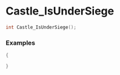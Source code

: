 # Castle_IsUnderSiege

```cpp - C++
int Castle_IsUnderSiege();
```

### Examples
```cpp - C++
{

}
```
